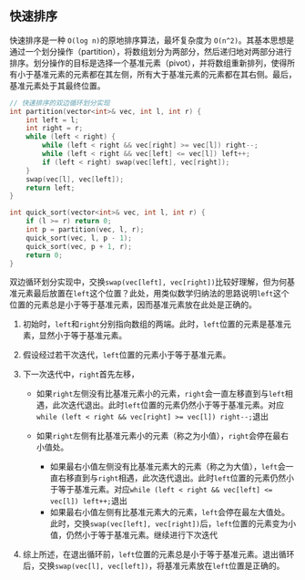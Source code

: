 ## 快速排序

快速排序是一种 `O(log n)`的原地排序算法，最坏复杂度为 `O(n^2)`。其基本思想是通过一个划分操作（partition），将数组划分为两部分，然后递归地对两部分进行排序。划分操作的目标是选择一个基准元素（pivot），并将数组重新排列，使得所有小于基准元素的元素都在其左侧，所有大于基准元素的元素都在其右侧。最后，基准元素处于其最终位置。

```c++
// 快速排序的双边循环划分实现
int partition(vector<int>& vec, int l, int r) {
    int left = l;
    int right = r;
    while (left < right) {
        while (left < right && vec[right] >= vec[l]) right--;
        while (left < right && vec[left] <= vec[l]) left++;
        if (left < right) swap(vec[left], vec[right]);
    }
    swap(vec[l], vec[left]);
    return left;
}

int quick_sort(vector<int>& vec, int l, int r) {
    if (l >= r) return 0;
    int p = partition(vec, l, r);
    quick_sort(vec, l, p - 1);
    quick_sort(vec, p + 1, r);
    return 0;
}
```

双边循环划分实现中，交换`swap(vec[left], vec[right])`比较好理解，但为何基准元素最后放置在`left`这个位置？此处，用类似数学归纳法的思路说明`left`这个位置的元素总是小于等于基准元素，因而基准元素放在此处是正确的。
1. 初始时，`left`和`right`分别指向数组的两端。此时，`left`位置的元素是基准元素，显然小于等于基准元素。
2. 假设经过若干次迭代，`left`位置的元素小于等于基准元素。
3. 下一次迭代中，`right`首先左移，
    
    - 如果`right`左侧没有比基准元素小的元素，`right`会一直左移直到与`left`相遇，此次迭代退出。此时`left`位置的元素仍然小于等于基准元素。对应`while (left < right && vec[right] >= vec[l]) right--;`退出
    - 如果`right`左侧有比基准元素小的元素（称之为小值），`right`会停在最右小值处。
        
        - 如果最右小值左侧没有比基准元素大的元素（称之为大值），`left`会一直右移直到与`right`相遇，此次迭代退出。此时`left`位置的元素仍然小于等于基准元素。对应`while (left < right && vec[left] <= vec[l]) left++;`退出
        - 如果最右小值左侧有比基准元素大的元素，`left`会停在最左大值处。此时，交换`swap(vec[left], vec[right])`后，`left`位置的元素变为小值，仍然小于等于基准元素。继续进行下次迭代

4. 综上所述，在退出循环前，`left`位置的元素总是小于等于基准元素。退出循环后，交换`swap(vec[l], vec[left])`，将基准元素放在`left`位置是正确的。
